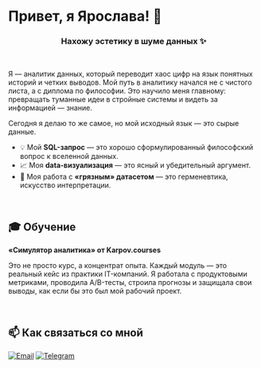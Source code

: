 # Привет, я Ярослава! 👋

<h3 align="center">Нахожу эстетику в шуме данных ✨</h3>

<br>

Я — аналитик данных, который переводит хаос цифр на язык понятных историй и четких выводов. Мой путь в аналитику начался не с чистого листа, а с диплома по философии. Это научило меня главному: превращать туманные идеи в стройные системы и видеть за информацией — знание.

Сегодня я делаю то же самое, но мой исходный язык — это сырые данные.

*   💡 Мой **SQL-запрос** — это хорошо сформулированный философский вопрос к вселенной данных.
*   📈 Моя **data-визуализация** — это ясный и убедительный аргумент.
*   🧹 Моя работа с **«грязным» датасетом** — это герменевтика, искусство интерпретации.
<br>

## 🎓 Обучение

**«Симулятор аналитика» от Karpov.courses**

Это не просто курс, а концентрат опыта. Каждый модуль — это реальный кейс из практики IT-компаний. Я работала с продуктовыми метриками, проводила A/B-тесты, строила прогнозы и защищала свои выводы, как если бы это был мой рабочий проект.

<br>

## 📫 Как связаться со мной

<p align="left">
  <a href="mailto:yaroslava.yakovleva@gmail.com" target="_blank"><img src="https://img.shields.io/badge/Email-D14836?style=for-the-badge&logo=gmail&logoColor=white" alt="Email"/></a>
  <a href="https://t.me/yaslavai" target="_blank"><img src="https://img.shields.io/badge/Telegram-2CA5E0?style=for-the-badge&logo=telegram&logoColor=white" alt="Telegram"/></a>
</p>
